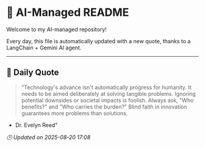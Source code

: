 # 🧠 AI-Managed README

Welcome to my AI-managed repository!

Every day, this file is automatically updated with a new quote, thanks to a LangChain + Gemini AI agent.

---

## 📅 Daily Quote

> "Technology's advance isn't automatically progress for humanity.
It needs to be aimed deliberately at solving tangible problems.
Ignoring potential downsides or societal impacts is foolish.
Always ask, "Who benefits?" and "Who carries the burden?"
Blind faith in innovation guarantees more problems than solutions.
- Dr. Evelyn Reed"

*🕒 Updated on 2025-08-20 17:08*
